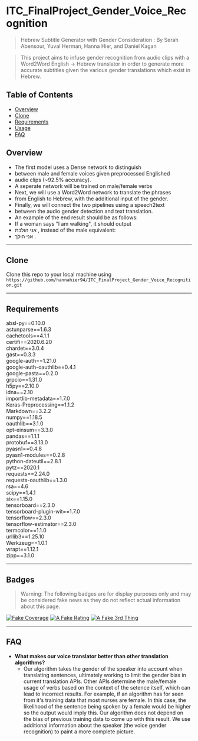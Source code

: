 # ITC_FinalProject_Gender_Voice_Recognition

> Hebrew Subtitle Generator with Gender Consideration : By Serah Abensour, Yuval Herman, Hanna Hier, and Daniel Kagan

> This project aims to infuse gender recognition from audio clips with a Word2Word English -> Hebrew translator in order to generate more accurate subtitles given the various gender translations which exist in Hebrew. 



## Table of Contents

- [Overview](#Overview)
- [Clone](#Clone)
- [Requirements](#Requirements)
- [Usage](#Usage)
- [FAQ](#FAQ)

## Overview 

- The first model uses a Dense network to distinguish
- between male and female voices given preprocessed Englished
- audio clips (~92.5% accuracy). 
- A seperate network will be trained on male/female verbs 
- Next, we will use a Word2Word network to translate the phrases
- from English to Hebrew, with the additional input of the gender.
- Finally, we will connect the two pipelines using a speech2text
- between the audio gender detection and text translation. 
- An example of the end result should be as follows: 
- If a woman says "I am walking", it should output 
- אני הולכת , instead of the male equivalent: 
- אני הולך .

---
## Clone

Clone this repo to your local machine using `https://github.com/hannahier94/ITC_FinalProject_Gender_Voice_Recognition.git`

---

## Requirements

absl-py==0.10.0 \
astunparse==1.6.3 \
cachetools==4.1.1 \
certifi==2020.6.20 \
chardet==3.0.4 \
gast==0.3.3 \
google-auth==1.21.0 \
google-auth-oauthlib==0.4.1 \
google-pasta==0.2.0 \
grpcio==1.31.0 \
h5py==2.10.0 \
idna==2.10 \
importlib-metadata==1.7.0 \
Keras-Preprocessing==1.1.2 \
Markdown==3.2.2 \
numpy==1.18.5 \
oauthlib==3.1.0 \
opt-einsum==3.3.0 \
pandas==1.1.1 \
protobuf==3.13.0 \
pyasn1==0.4.8 \
pyasn1-modules==0.2.8 \
python-dateutil==2.8.1 \
pytz==2020.1 \
requests==2.24.0 \
requests-oauthlib==1.3.0 \
rsa==4.6 \
scipy==1.4.1 \
six==1.15.0 \
tensorboard==2.3.0 \
tensorboard-plugin-wit==1.7.0 \
tensorflow==2.3.0 \
tensorflow-estimator==2.3.0 \
termcolor==1.1.0 \
urllib3==1.25.10 \
Werkzeug==1.0.1 \
wrapt==1.12.1 \
zipp==3.1.0

---


## Badges
> Warning: The following badges are for display purposes only and may be considered fake news as they do not reflect actual information about this page. 

[![Fake Coverage](https://camo.githubusercontent.com/3eff610e3559385c77a9b6d87cbe1252cab79a4d/68747470733a2f2f696d672e736869656c64732e696f2f62616467652f636f7665726167652d38302532352d79656c6c6f77677265656e)](https://travis-ci.org/badges/badgerbadgerbadger)  [![A Fake Rating](https://camo.githubusercontent.com/d5cd29c0e2930c3c4026ba87ff427e2e340f461b/68747470733a2f2f696d672e736869656c64732e696f2f62616467652f726174696e672d2545322539382538352545322539382538352545322539382538352545322539382538352545322539382538362d627269676874677265656e)](https://travis-ci.org/badges/badgerbadgerbadger)  [![A Fake 3rd Thing](https://camo.githubusercontent.com/b3fc74878a0d5fcca5a78b288aa4b489f65fd7eb/68747470733a2f2f696d672e736869656c64732e696f2f62616467652f757074696d652d3130302532352d627269676874677265656e)](https://travis-ci.org/badges/badgerbadgerbadger)

---

## FAQ

- **What makes our voice translator better than other translation algorithms?**
    - Our algorithm takes the gender of the speaker into account when translating sentences, ultimately working to limit the gender bias in current translation APIs. Other APIs determine the male/female usage of verbs based on the context of the setence itself, which can lead to incorrect results. For example, if an algorithm has for seen from it's training data that most nurses are female. In this case, the likelihood of the sentence being spoken by a female would be higher so the output would imply this. Our algorithm does not depend on the bias of previous training data to come up with this result. We use additional information about the speaker (the voice gender recognition) to paint a more complete picture.
